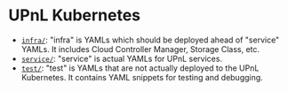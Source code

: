 UPnL Kubernetes
========

- [`infra/`]: "infra" is YAMLs which should be deployed ahead of "service"
  YAMLs. It includes Cloud Controller Manager, Storage Class, etc.
- [`service/`]: "service" is actual YAMLs for UPnL services.
- [`test/`]: "test" is YAMLs that are not actually deployed to the UPnL
  Kubernetes. It contains YAML snippets for testing and debugging.

[`infra/`]: infra/
[`service/`]: service/
[`test/`]: test/
